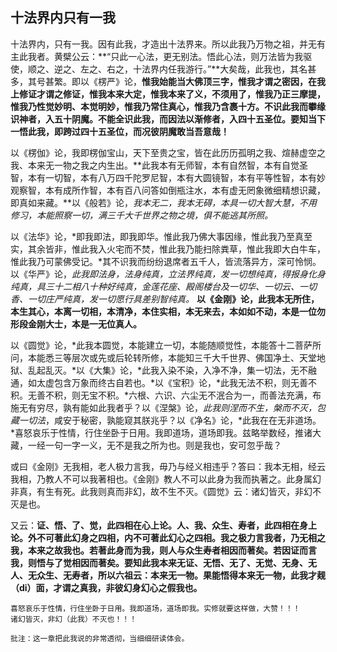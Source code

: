 ## 十法界内只有一我

十法界内，只有一我。因有此我，才造出十法界来。所以此我乃万物之祖，并无有主此我者。黄檗公云：**“只此一心法，更无别法。悟此心法，则万法皆为我驱使，顺之、逆之、左之、右之，十法界内任我游行。”**大矣哉，此我也，其名甚多，其号甚繁。即以《楞严》论，**惟我始能当大佛顶三字，惟我才谓之密因，在我上修证才谓之修证，惟我本来大定，惟我本来了义，不须用了，惟我乃正三摩提，惟我乃性觉妙明、本觉明妙，惟我乃常住真心，惟我乃含裹十方。不识此我而攀缘识神者，入五十阴魔。不能全识此我，而因法以渐修者，入四十五圣位。要知当下一悟此我，即跨过四十五圣位，而况彼阴魔敢当吾意哉！**

以《楞伽》论，我即楞伽宝山，天下至贵之宝，皆在此历历孤明之我、煊赫虚空之我、本来无一物之我之内生出。**此我本有无师智，本有自然智，本有自觉圣智，本有一切智，本有八万四千陀罗尼智，本有大圆镜智，本有平等性智，本有妙观察智，本有成所作智，本有百八问答如倒瓶注水，本有虚无罔象微细精想识藏，即真如来藏。**以《般若》论，*我本无二，我本无碍，本具一切大智大慧，不用修习，本能照察一切，满三千大千世界之物之境，俱不能逃其所照。*

以《法华》论，*即我即法，即我即华。惟此我乃佛大事因缘，惟此我乃至真至实，其余皆非，惟此我入火宅而不焚，惟此我乃能扫除粪草，惟此我即大白牛车，惟此我乃可蒙佛受记。*其不识我而纷纷退席者五千人，皆流落异方，深可怜悯。以《华严》论，*此我即法身，法身纯真，立法界纯真，发一切想纯真，得报身化身纯真，具三十二相八十种好纯真，金莲花座、殿阁楼台及一切华、一切云、一切香、一切庄严纯真，发一切愿行具差别智纯真。*  **以《金刚》论，此我本无所住，本生其心，本离一切相，本清净，本住实相，本无来去，本如如不动，本是一位勿形段金刚大士，本是一无位真人。** 

以《圆觉》论，*此我本圆觉，本能建立一切，本能随顺觉性，本能答十二菩萨所问，本能悉三等层次或先或后轮转所修，本能知三千大千世界、佛国净土、天堂地狱、乱起乱灭。*以《大集》论，*此我入染不染，入净不净，集一切法，无不融通，如太虚包含万象而终古自若也。*以《宝积》论，*此我无法不积，则无善不积。无善不积，则无宝不积。*六根、六识、六尘无不泯合为一，而善法充满，布施无有穷尽，孰有能如此我者乎？以《涅槃》论，*此我则涅而不生，槃而不灭，包藏一切法*，咸安于秘密，孰能窥其朕兆乎？以《净名》论，*此我在在无非道场。*喜怒哀乐于性情，行住坐卧于日用。我即道场，道场即我。兹略举数经，推诸大藏，一经一句一字一义，无不是我之所为也。则是我也，安可忽乎哉？

或曰《金刚》无我相，老人极力言我，毋乃与经义相违乎？答曰：我本无相，经云我相，乃教人不可以我著相也。《金刚》教人不可以此身为我而执著之。此身属幻非真，有生有死。此我则真而非幻，故不生不灭。《圆觉》云：诸幻皆灭，非幻不灭是也。

又云：**证、悟、了、觉，此四相在心上论。人、我、众生、寿者，此四相在身上论。外不可著此幻身之四相，内不可著此幻心之四相。我之极力言我者，乃无相之我，本来之故我也。若著此身而为我，则人与众生寿者相因而著矣。若因证而言我，则悟与了觉相因而著矣。要知此我本来无证、无悟、无了、无觉、无身、无人、无众生、无寿者，所以六祖云：本来无一物。果能悟得本来无一物，此我才觌（di）面，才谓之真我，非彼幻身幻心之假我也。**

```yang
喜怒哀乐于性情，行住坐卧于日用。我即道场，道场即我。实修就要这样做，大赞！！！
诸幻皆灭，非幻（此我）不灭也！！！
```

```xu
批注：这一章把此我说的非常透彻，当细细研读体会。
```
